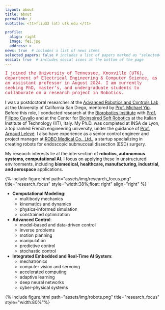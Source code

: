 ```yaml
---
layout: about
title: about
permalink: /
subtitle: <tt>fliu33 (at) utk.edu </tt>

profile:
  align: right
  image: fei.jpg
  address: >
news: true  # includes a list of news items
selected_papers: false # includes a list of papers marked as "selected={true}"
social: true  # includes social icons at the bottom of the page
---
```


<!-- <p style="font-family:courier;color:#E96357">I am on the job market and looking for a faculty position starting from 2024 or later.</p> -->
<p style="font-family:courier;color:#C7253E">I joined the University of Tennessee, Knoxville (UTK), department of Electrical Engineering & Computer Science, as an assistant professor in August 2024. I am currently seeking PhD, master's, and undergraduate students to collaborate on a research project in Robotics.</p>

I was a postdoctoral researcher at the [Advanced Robotics and Controls Lab](https://www.ucsdarclab.com/) at the University of California San Diego, mentored by [Prof. Michael Yip](https://yip.eng.ucsd.edu/). Before this role, I conducted research at the [Biorobotics Institute](https://www.santannapisa.it/en/institute/biorobotics) with [Prof. Filippo Cavallo](https://scholar.google.it/citations?user=4qiWy0MAAAAJ&hl=en) and at the Center for [Bioinspired Soft Robotics](https://bsr.iit.it/) at the Italian Institute of Technology (IIT), Italy. My Ph.D. was completed at INSA de Lyon, a top ranked French engineering university, under the guidance of [Prof. Arnaud Lelevé](https://scholar.google.fr/citations?user=ViL8uI8AAAAJ&hl=fr). I also have experience as a senior control engineer and project manager at [ROBO Medical Co., Ltd.](http://en.docrobo.com/), a startup specializing in creating robots for endoscopic submucosal dissection (ESD) surgery.

My research interests lie at the intersection of **robotics, autonomous systems, computational AI**. I focus on applying these in unstructured environments, including **biomedical, healthcare, manufacturing, industrial, and aerospace** applications.

{% include figure.html path="assets/img/research_focus.png" title="research_focus" style="width:38%;float: right" align="right" %}
- **Computational Modeling**: 
  - multibody mechanics
  - kinematics and dynamics
  - physics-informed simulation 
  - constrained optimization
- **Advanced Control**: 
  - model-based and data-driven control
  - inverse problems 
  - motion planning
  - manipulation
  - predictive control
  - stochastic control
- **Integrated Embedded and Real-Time AI System**: 
  - mechatronics
  - computer vision and servoing
  - accelerated computing
  - adaptive learning 
  - deep neural networks
  - cyber-physical systems

<!-- #### 	**Research Interests**
- Robotic Modeling, Control and Dynamics
- Physical-based Simulation
- Optimization and High-performance Computing
- Machine Learning

#### **Applications**
- Medical Robots and Systems
- Surgical Robotics
- Robotic Autonomy and Manipulation
- Mechatronics  -->

{% include figure.html path="assets/img/robots.png" title="research_focus" style="width:80%"%}

